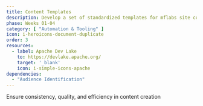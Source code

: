 ```yaml
---
title: Content Templates
description: Develop a set of standardized templates for mflabs site content and YouTube.
phase: Weeks 01-04
category: [ "Automation & Tooling" ]
icon: i-heroicons-document-duplicate
order: 3
resources:
  - label: Apache Dev Lake
    to: https://devlake.apache.org/
    target: '_blank'
    icon: i-simple-icons-apache
dependencies:
  - "Audience Identification"
---
```



Ensure consistency, quality, and efficiency in content creation
